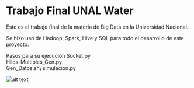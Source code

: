 # Trabajo Final UNAL Water

Este es el trabajo final de la materia de Big Data en la Universidad Nacional.

Se hizo uso de Hadoop, Spark, Hive y SQL para todo el desarrollo de este proyecto.

Pasos para su ejecución
Socket.py\
Hilos-Multiples_Gen.py\
Gen_Datos.sh\ 
simulacion.py

![alt text](files/Diagrama_arquitectura.png)
